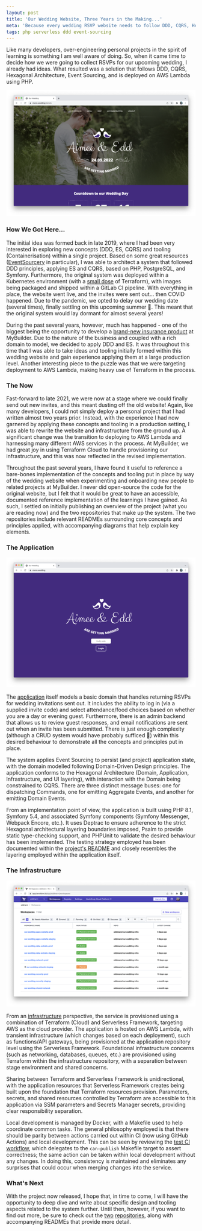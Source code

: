 ```yaml
---
layout: post
title: 'Our Wedding Website, Three Years in the Making...'
meta: 'Because every wedding RSVP website needs to follow DDD, CQRS, Hexagonal Architecture, Event Sourcing, and be deployed on AWS Lambda.'
tags: php serverless ddd event-sourcing
---
```


Like many developers, over-engineering personal projects in the spirit of learning is something I am well aware of doing.
So, when it came time to decide how we were going to collect RSVPs for our upcoming wedding, I already had ideas.
What resulted was a solution that follows DDD, CQRS, Hexagonal Architecture, Event Sourcing, and is deployed on AWS Lambda using PHP.

<!--more-->

<img src="/uploads/our-wedding-website-three-years-in-the-making/our-wedding-website-1.png" />

### How We Got Here...

The initial idea was formed back in late 2019, where I had been very interested in exploring new concepts (DDD, ES, CQRS) and tooling (Containerisation) within a single project.
Based on some great resources ([EventSourcery](https://eventsourcery.com/) in particular), I was able to architect a system that followed DDD principles, applying ES and CQRS, based on PHP, PostgreSQL, and Symfony.
Furthermore, the original system was deployed within a Kubernetes environment (with a [small dose](https://github.com/eddmann/aws-k8s-cluster-terraform) of Terraform), with images being packaged and shipped within a GitLab CI pipeline.
With everything in place, the website went live, and the invites were sent out... then COVID happened.
Due to the pandemic, we opted to delay our wedding date (several times), finally settling on this upcoming summer 🤞.
This meant that the original system would lay dormant for almost several years!

During the past several years, however, much has happened - one of the biggest being the opportunity to develop a [brand-new insurance product](https://mybuilder-plus.com/) at MyBuilder.
Due to the nature of the business and coupled with a rich domain to model, we decided to apply DDD and ES.
It was throughout this time that I was able to take ideas and tooling initially formed within this wedding website and gain experience applying them at a large production level.
Another interesting piece to the puzzle was that we were targeting deployment to AWS Lambda, making heavy use of Terraform in the process.

### The Now

Fast-forward to late 2021, we were now at a stage where we could finally send out new invites, and this meant dusting off the old website!
Again, like many developers, I could not simply deploy a personal project that I had written almost two years prior.
Instead, with the experience I had now garnered by applying these concepts and tooling in a production setting, I was able to rewrite the website and infrastructure from the ground up.
A significant change was the transition to deploying to AWS Lambda and harnessing many different AWS services in the process.
At MyBuilder, we had great joy in using Terraform Cloud to handle provisioning our infrastructure, and this was now reflected in the revised implementation.

Throughout the past several years, I have found it useful to reference a bare-bones implementation of the concepts and tooling put in place by way of the wedding website when experimenting and onboarding new people to related projects at MyBuilder.
I never did open-source the code for the original website, but I felt that it would be great to have an accessible, documented reference implementation of the learnings I have gained.
As such, I settled on initially publishing an overview of the project (what you are reading now) and the two repositories that make up the system.
The two repositories include relevant READMEs surrounding core concepts and principles applied, with accompanying diagrams that help explain key elements.

### The Application

<a href="https://github.com/eddmann/our-wedding-website"><img src="/uploads/our-wedding-website-three-years-in-the-making/our-wedding-website-2.png" /></a>

The [application](https://github.com/eddmann/our-wedding-website) itself models a basic domain that handles returning RSVPs for wedding invitations sent out.
It includes the ability to log in (via a supplied invite code) and select attendance/food choices based on whether you are a day or evening guest.
Furthermore, there is an admin backend that allows us to review guest responses, and email notifications are sent out when an invite has been submitted.
There is just enough complexity (although a CRUD system would have probably sufficed 😬) within this desired behaviour to demonstrate all the concepts and principles put in place.

The system applies Event Sourcing to persist (and project) application state, with the domain modelled following Domain-Driven Design principles.
The application conforms to the Hexagonal Architecture (Domain, Application, Infrastructure, and UI layering), with interaction with the Domain being constrained to CQRS.
There are three distinct message buses: one for dispatching Commands, one for emitting Aggregate Events, and another for emitting Domain Events.

From an implementation point of view, the application is built using PHP 8.1, Symfony 5.4, and associated Symfony components (Symfony Messenger, Webpack Encore, etc.).
It uses Deptrac to ensure adherence to the strict Hexagonal architectural layering boundaries imposed, Psalm to provide static type-checking support, and PHPUnit to validate the desired behaviour has been implemented.
The testing strategy employed has been documented within the [project's README](https://github.com/eddmann/our-wedding-website#testing) and closely resembles the layering employed within the application itself.

### The Infrastructure

<a href="https://github.com/eddmann/our-wedding-infra"><img src="/uploads/our-wedding-website-three-years-in-the-making/our-wedding-infra.png" /></a>

From an [infrastructure](https://github.com/eddmann/our-wedding-infra) perspective, the service is provisioned using a combination of Terraform (Cloud) and Serverless Framework, targeting AWS as the cloud provider.
The application is hosted on AWS Lambda, with transient infrastructure (which changes based on each deployment), such as functions/API gateways, being provisioned at the application repository level using the Serverless Framework.
Foundational infrastructure concerns (such as networking, databases, queues, etc.) are provisioned using Terraform within the infrastructure repository, with a separation between stage environment and shared concerns.

Sharing between Terraform and Serverless Framework is unidirectional, with the application resources that Serverless Framework creates being built upon the foundation that Terraform resources provision.
Parameters, secrets, and shared resources controlled by Terraform are accessible to this application via SSM parameters and Secrets Manager secrets, providing clear responsibility separation.

Local development is managed by Docker, with a Makefile used to help coordinate common tasks.
The general philosophy employed is that there should be parity between actions carried out within CI (now using GitHub Actions) and local development.
This can be seen by reviewing the [test CI workflow](https://github.com/eddmann/our-wedding-website/blob/main/.github/workflows/test.yml), which delegates to the `can-publish` Makefile target to assert correctness; the same action can be taken within local development without any changes.
In doing this, consistency is maintained and eliminates any surprises that could occur when merging changes into the service.

### What's Next

With the project now released, I hope that, in time to come, I will have the opportunity to deep dive and write about specific design and tooling aspects related to the system further.
Until then, however, if you want to find out more, be sure to check out the [two](https://github.com/eddmann/our-wedding-website) [repositories](https://github.com/eddmann/our-wedding-infra), along with accompanying READMEs that provide more detail.
